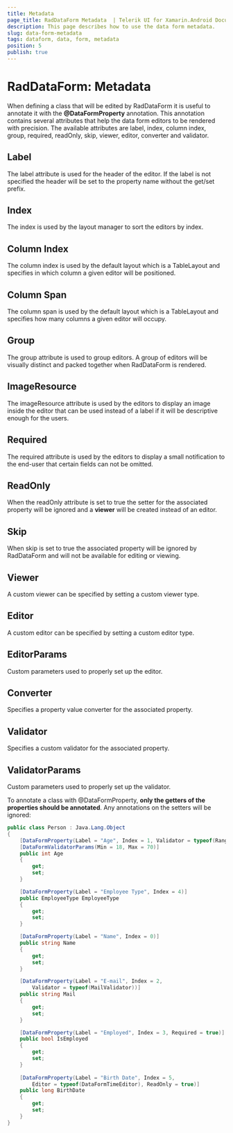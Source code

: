 ```yaml
---
title: Metadata
page_title: RadDataForm Metadata  | Telerik UI for Xamarin.Android Documentation
description: This page describes how to use the data form metadata.
slug: data-form-metadata
tags: dataform, data, form, metadata
position: 5
publish: true
---
```


# RadDataForm: Metadata

When defining a class that will be edited by RadDataForm it is useful to annotate it with the **@DataFormProperty** annotation.
This annotation contains several attributes that help the data form editors to be rendered with precision. The available attributes
are label, index, column index, group, required, readOnly, skip, viewer, editor, converter and validator.

## Label

The label attribute is used for the header of the editor. If the label is not specified the header will be set to the property name without the get/set prefix.

## Index

The index is used by the layout manager to sort the editors by index.

## Column Index

The column index is used by the default layout which is a TableLayout and specifies in which column a given editor will be positioned.

## Column Span

The column span is used by the default layout which is a TableLayout and specifies how many columns a given editor will occupy.

## Group

The group attribute is used to group editors. A group of editors will be visually distinct and packed together when RadDataForm is rendered.

## ImageResource

The imageResource attribute is used by the editors to display an image inside the editor that can be used instead of a label if it will be descriptive enough for the users.

## Required

The required attribute is used by the editors to display a small notification to the end-user that certain fields can not be omitted.

## ReadOnly

When the readOnly attribute is set to true the setter for the associated property will be ignored and a **viewer** will be created instead of an editor.

## Skip

When skip is set to true the associated property will be ignored by RadDataForm and will not be available for editing or viewing.

## Viewer

A custom viewer can be specified by setting a custom viewer type.

## Editor

A custom editor can be specified by setting a custom editor type.

## EditorParams

Custom parameters used to properly set up the editor.

## Converter

Specifies a property value converter for the associated property.

## Validator

Specifies a custom validator for the associated property.

## ValidatorParams

Custom parameters used to properly set up the validator.

To annotate a class with @DataFormProperty, **only the getters of the properties should be annotated**. Any annotations on the setters will be ignored:


```C#
public class Person : Java.Lang.Object
{
	[DataFormProperty(Label = "Age", Index = 1, Validator = typeof(RangeValidator))]
	[DataFormValidatorParams(Min = 18, Max = 70)]
	public int Age 
	{
		get;
		set;
	}

	[DataFormProperty(Label = "Employee Type", Index = 4)]
	public EmployeeType EmployeeType 
	{
		get;
		set;
	}

	[DataFormProperty(Label = "Name", Index = 0)]
	public string Name 
	{
		get;
		set;
	}

	[DataFormProperty(Label = "E-mail", Index = 2, 
		Validator = typeof(MailValidator))]
	public string Mail 
	{
		get;
		set;
	}

	[DataFormProperty(Label = "Employed", Index = 3, Required = true)]
	public bool IsEmployed 
	{
		get;
		set;
	}
	
	[DataFormProperty(Label = "Birth Date", Index = 5, 
		Editor = typeof(DataFormTimeEditor), ReadOnly = true)]
    public long BirthDate 
	{
		get;
		set;
	}
}
```